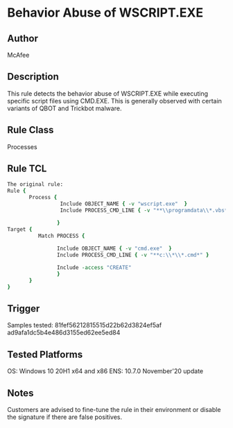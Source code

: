 # Behavior Abuse of WSCRIPT.EXE

## Author
McAfee

## Description
This rule detects the behavior abuse of WSCRIPT.EXE while executing specific script files using CMD.EXE. This is generally observed with certain variants of QBOT and Trickbot malware.

## Rule Class 
Processes

## Rule TCL
```tcl
The original rule: 
Rule {
       Process {
                 Include OBJECT_NAME { -v "wscript.exe"  }
				 Include PROCESS_CMD_LINE { -v "**\\programdata\\*.vbs*" }

                }
Target {
          Match PROCESS {
                
                Include OBJECT_NAME { -v "cmd.exe"  }
				Include PROCESS_CMD_LINE { -v "**c:\\*\\*.cmd*" }		

				Include -access "CREATE"
                }
       }
}
```

## Trigger
Samples tested: 
81fef56212815515d22b62d3824ef5af
ad9afa1dc5b4e486d3155ed62ee5ed84

## Tested Platforms
OS: Windows 10 20H1 x64 and x86
ENS: 10.7.0 November'20 update

## Notes
Customers are advised to fine-tune the rule in their environment or disable the signature if there are false positives.